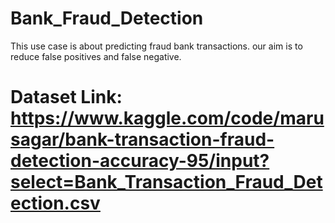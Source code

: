 # Bank_Fraud_Detection
This use case is about predicting fraud bank transactions. our aim is to reduce false positives and false negative.  

# Dataset Link: https://www.kaggle.com/code/marusagar/bank-transaction-fraud-detection-accuracy-95/input?select=Bank_Transaction_Fraud_Detection.csv
